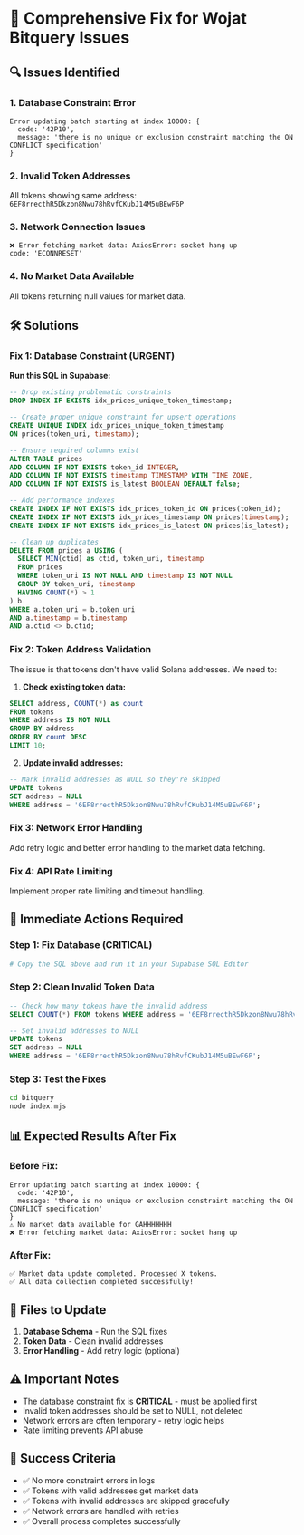 # 🔧 Comprehensive Fix for Wojat Bitquery Issues

## 🔍 **Issues Identified**

### 1. Database Constraint Error
```
Error updating batch starting at index 10000: {
  code: '42P10',
  message: 'there is no unique or exclusion constraint matching the ON CONFLICT specification'
}
```

### 2. Invalid Token Addresses
All tokens showing same address: `6EF8rrecthR5Dkzon8Nwu78hRvfCKubJ14M5uBEwF6P`

### 3. Network Connection Issues
```
❌ Error fetching market data: AxiosError: socket hang up
code: 'ECONNRESET'
```

### 4. No Market Data Available
All tokens returning null values for market data.

## 🛠️ **Solutions**

### **Fix 1: Database Constraint (URGENT)**

**Run this SQL in Supabase:**
```sql
-- Drop existing problematic constraints
DROP INDEX IF EXISTS idx_prices_unique_token_timestamp;

-- Create proper unique constraint for upsert operations
CREATE UNIQUE INDEX idx_prices_unique_token_timestamp 
ON prices(token_uri, timestamp);

-- Ensure required columns exist
ALTER TABLE prices 
ADD COLUMN IF NOT EXISTS token_id INTEGER,
ADD COLUMN IF NOT EXISTS timestamp TIMESTAMP WITH TIME ZONE,
ADD COLUMN IF NOT EXISTS is_latest BOOLEAN DEFAULT false;

-- Add performance indexes
CREATE INDEX IF NOT EXISTS idx_prices_token_id ON prices(token_id);
CREATE INDEX IF NOT EXISTS idx_prices_timestamp ON prices(timestamp);
CREATE INDEX IF NOT EXISTS idx_prices_is_latest ON prices(is_latest);

-- Clean up duplicates
DELETE FROM prices a USING (
  SELECT MIN(ctid) as ctid, token_uri, timestamp
  FROM prices 
  WHERE token_uri IS NOT NULL AND timestamp IS NOT NULL
  GROUP BY token_uri, timestamp 
  HAVING COUNT(*) > 1
) b
WHERE a.token_uri = b.token_uri 
AND a.timestamp = b.timestamp 
AND a.ctid <> b.ctid;
```

### **Fix 2: Token Address Validation**

The issue is that tokens don't have valid Solana addresses. We need to:

1. **Check existing token data:**
```sql
SELECT address, COUNT(*) as count 
FROM tokens 
WHERE address IS NOT NULL 
GROUP BY address 
ORDER BY count DESC 
LIMIT 10;
```

2. **Update invalid addresses:**
```sql
-- Mark invalid addresses as NULL so they're skipped
UPDATE tokens 
SET address = NULL 
WHERE address = '6EF8rrecthR5Dkzon8Nwu78hRvfCKubJ14M5uBEwF6P';
```

### **Fix 3: Network Error Handling**

Add retry logic and better error handling to the market data fetching.

### **Fix 4: API Rate Limiting**

Implement proper rate limiting and timeout handling.

## 🚀 **Immediate Actions Required**

### **Step 1: Fix Database (CRITICAL)**
```bash
# Copy the SQL above and run it in your Supabase SQL Editor
```

### **Step 2: Clean Invalid Token Data**
```sql
-- Check how many tokens have the invalid address
SELECT COUNT(*) FROM tokens WHERE address = '6EF8rrecthR5Dkzon8Nwu78hRvfCKubJ14M5uBEwF6P';

-- Set invalid addresses to NULL
UPDATE tokens 
SET address = NULL 
WHERE address = '6EF8rrecthR5Dkzon8Nwu78hRvfCKubJ14M5uBEwF6P';
```

### **Step 3: Test the Fixes**
```bash
cd bitquery
node index.mjs
```

## 📊 **Expected Results After Fix**

### **Before Fix:**
```
Error updating batch starting at index 10000: {
  code: '42P10',
  message: 'there is no unique or exclusion constraint matching the ON CONFLICT specification'
}
⚠️ No market data available for GAHHHHHHH
❌ Error fetching market data: AxiosError: socket hang up
```

### **After Fix:**
```
✅ Market data update completed. Processed X tokens.
✅ All data collection completed successfully!
```

## 🔧 **Files to Update**

1. **Database Schema** - Run the SQL fixes
2. **Token Data** - Clean invalid addresses
3. **Error Handling** - Add retry logic (optional)

## ⚠️ **Important Notes**

- The database constraint fix is **CRITICAL** - must be applied first
- Invalid token addresses should be set to NULL, not deleted
- Network errors are often temporary - retry logic helps
- Rate limiting prevents API abuse

## 🎯 **Success Criteria**

- ✅ No more constraint errors in logs
- ✅ Tokens with valid addresses get market data
- ✅ Tokens with invalid addresses are skipped gracefully
- ✅ Network errors are handled with retries
- ✅ Overall process completes successfully
